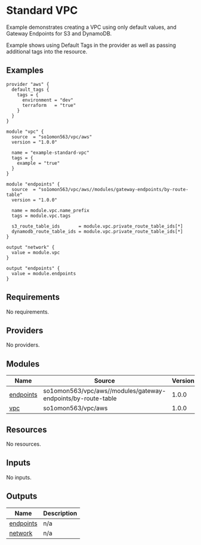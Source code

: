 # Standard VPC

Example demonstrates creating a VPC using only default values, and Gateway Endpoints for S3 and DynamoDB.

Example shows using Default Tags in the provider as well as passing additional tags into the resource.
<!-- BEGINNING OF PRE-COMMIT-TERRAFORM DOCS HOOK -->


## Examples

```hcl
provider "aws" {
  default_tags {
    tags = {
      environment = "dev"
      terraform   = "true"
    }
  }
}

module "vpc" {
  source  = "so1omon563/vpc/aws"
  version = "1.0.0"

  name = "example-standard-vpc"
  tags = {
    example = "true"
  }
}

module "endpoints" {
  source  = "so1omon563/vpc/aws//modules/gateway-endpoints/by-route-table"
  version = "1.0.0"

  name = module.vpc.name_prefix
  tags = module.vpc.tags

  s3_route_table_ids       = module.vpc.private_route_table_ids[*]
  dynamodb_route_table_ids = module.vpc.private_route_table_ids[*]
}

output "network" {
  value = module.vpc
}

output "endpoints" {
  value = module.endpoints
}
```

## Requirements

No requirements.

## Providers

No providers.

## Modules

| Name | Source | Version |
|------|--------|---------|
| <a name="module_endpoints"></a> [endpoints](#module\_endpoints) | so1omon563/vpc/aws//modules/gateway-endpoints/by-route-table | 1.0.0 |
| <a name="module_vpc"></a> [vpc](#module\_vpc) | so1omon563/vpc/aws | 1.0.0 |

## Resources

No resources.

## Inputs

No inputs.

## Outputs

| Name | Description |
|------|-------------|
| <a name="output_endpoints"></a> [endpoints](#output\_endpoints) | n/a |
| <a name="output_network"></a> [network](#output\_network) | n/a |


<!-- END OF PRE-COMMIT-TERRAFORM DOCS HOOK -->
